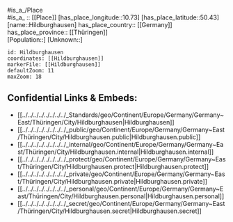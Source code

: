 ﻿---
location: [50.43,10.73] 
mapzoom: [7,12] 
mapmarker: city 
type: City
tags:
- geo/City


SpocWebEntityId: 30938
isDeleted: false
confidential: public

---
#is_a_/Place  
#is_a_ :: [[Place]] 
[has_place_longitude::10.73] 
[has_place_latitude::50.43] 
[name::Hildburghausen] 
has_place_country:: [[Germany]]  
has_place_province:: [[Thüringen]]  
[Population::] 
[Unknown::] 


```leaflet
id: Hildburghausen
coordinates: [[Hildburghausen]] 
markerFile: [[Hildburghausen]] 
defaultZoom: 11 
maxZoom: 18
```


## Confidential Links & Embeds: 
- [[../../../../../../../../_Standards/geo/Continent/Europe/Germany/Germany~East/Thüringen/City/Hildburghausen|Hildburghausen]] 
- [[../../../../../../../../_public/geo/Continent/Europe/Germany/Germany~East/Thüringen/City/Hildburghausen.public|Hildburghausen.public]] 
- [[../../../../../../../../_internal/geo/Continent/Europe/Germany/Germany~East/Thüringen/City/Hildburghausen.internal|Hildburghausen.internal]] 
- [[../../../../../../../../_protect/geo/Continent/Europe/Germany/Germany~East/Thüringen/City/Hildburghausen.protect|Hildburghausen.protect]] 
- [[../../../../../../../../_private/geo/Continent/Europe/Germany/Germany~East/Thüringen/City/Hildburghausen.private|Hildburghausen.private]] 
- [[../../../../../../../../_personal/geo/Continent/Europe/Germany/Germany~East/Thüringen/City/Hildburghausen.personal|Hildburghausen.personal]] 
- [[../../../../../../../../_secret/geo/Continent/Europe/Germany/Germany~East/Thüringen/City/Hildburghausen.secret|Hildburghausen.secret]] 
